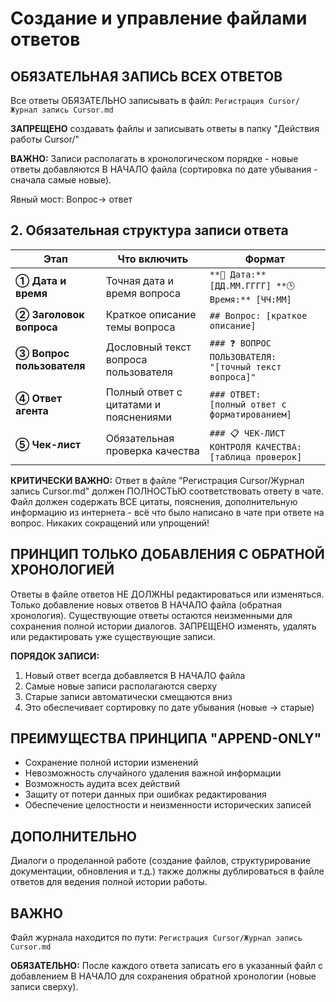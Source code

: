 # Создание и управление файлами ответов

## ОБЯЗАТЕЛЬНАЯ ЗАПИСЬ ВСЕХ ОТВЕТОВ

Все ответы ОБЯЗАТЕЛЬНО записывать в файл: 
`Регистрация Cursor/Журнал запись Cursor.md`

**ЗАПРЕЩЕНО** создавать файлы и записывать ответы в папку "Действия работы Cursor/"

**ВАЖНО:** Записи располагать в хронологическом порядке - новые ответы добавляются В НАЧАЛО файла (сортировка по дате убывания - сначала самые новые).

Явный мост: Вопрос→ ответ

## 2. Обязательная структура записи ответа

| Этап            | Что включить                       | Формат                                                       |
| --------------- | ---------------------------------- | ------------------------------------------------------------ |
| **① Дата и время** | Точная дата и время вопроса | `**📅 Дата:** [ДД.ММ.ГГГГ] **🕒 Время:** [ЧЧ:ММ]` |
| **② Заголовок вопроса** | Краткое описание темы вопроса | `## Вопрос: [краткое описание]` |
| **③ Вопрос пользователя** | Дословный текст вопроса пользователя | `### ❓ ВОПРОС ПОЛЬЗОВАТЕЛЯ:`<br>`"[точный текст вопроса]"` |
| **④ Ответ агента** | Полный ответ с цитатами и пояснениями | `### ОТВЕТ:`<br>`[полный ответ с форматированием]` |
| **⑤ Чек-лист** | Обязательная проверка качества | `### 📋 ЧЕК-ЛИСТ КОНТРОЛЯ КАЧЕСТВА:`<br>`[таблица проверок]` |

**КРИТИЧЕСКИ ВАЖНО:** Ответ в файле "Регистрация Cursor/Журнал запись Cursor.md" должен ПОЛНОСТЬЮ соответствовать ответу в чате. Файл должен содержать ВСЕ цитаты, пояснения, дополнительную информацию из интернета - всё что было написано в чате при ответе на вопрос. Никаких сокращений или упрощений!

## ПРИНЦИП ТОЛЬКО ДОБАВЛЕНИЯ С ОБРАТНОЙ ХРОНОЛОГИЕЙ

Ответы в файле ответов НЕ ДОЛЖНЫ редактироваться или изменяться. Только добавление новых ответов В НАЧАЛО файла (обратная хронология). Существующие ответы остаются неизменными для сохранения полной истории диалогов. ЗАПРЕЩЕНО изменять, удалять или редактировать уже существующие записи.

**ПОРЯДОК ЗАПИСИ:**
1. Новый ответ всегда добавляется В НАЧАЛО файла
2. Самые новые записи располагаются сверху
3. Старые записи автоматически смещаются вниз
4. Это обеспечивает сортировку по дате убывания (новые → старые)

## ПРЕИМУЩЕСТВА ПРИНЦИПА "APPEND-ONLY"

- Сохранение полной истории изменений
- Невозможность случайного удаления важной информации  
- Возможность аудита всех действий
- Защиту от потери данных при ошибках редактирования
- Обеспечение целостности и неизменности исторических записей

## ДОПОЛНИТЕЛЬНО

Диалоги о проделанной работе (создание файлов, структурирование документации, обновления и т.д.) также должны дублироваться в файле ответов для ведения полной истории работы.

## ВАЖНО

Файл журнала находится по пути: `Регистрация Cursor/Журнал запись Cursor.md`

**ОБЯЗАТЕЛЬНО:** После каждого ответа записать его в указанный файл с добавлением В НАЧАЛО для сохранения обратной хронологии (новые записи сверху). 